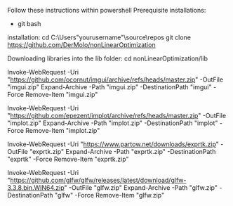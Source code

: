 Follow these instructions within powershell 
Prerequisite installations: 
- git bash
  
installation: 
cd C:\Users\"yourusername"\source\repos
git clone https://github.com/DerMolo/nonLinearOptimization

Downloading libraries into the lib folder: 
cd nonLinearOptimization/lib

Invoke-WebRequest -Uri "https://github.com/ocornut/imgui/archive/refs/heads/master.zip" -OutFile "imgui.zip"
Expand-Archive -Path "imgui.zip" -DestinationPath "imgui" -Force
Remove-Item "imgui.zip"

Invoke-WebRequest -Uri "https://github.com/epezent/implot/archive/refs/heads/master.zip" -OutFile "implot.zip"
Expand-Archive -Path "implot.zip" -DestinationPath "implot" -Force
Remove-Item "implot.zip"

Invoke-WebRequest -Uri "https://www.partow.net/downloads/exprtk.zip" -OutFile "exprtk.zip"
Expand-Archive -Path "exprtk.zip" -DestinationPath "exprtk" -Force
Remove-Item "exprtk.zip"

Invoke-WebRequest -Uri "https://github.com/glfw/glfw/releases/latest/download/glfw-3.3.8.bin.WIN64.zip" -OutFile "glfw.zip"
Expand-Archive -Path "glfw.zip" -DestinationPath "glfw" -Force
Remove-Item "glfw.zip"
